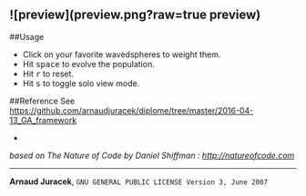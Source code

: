 
![preview](preview.png?raw=true preview)
---

##Usage
+ Click on your favorite wavedspheres to weight them.
+ Hit <kbd>space</kbd> to evolve the population.
+ Hit <kbd>r</kbd> to reset.
+ Hit <kbd>s</kbd> to toggle solo view mode.

##Reference
See https://github.com/arnaudjuracek/diplome/tree/master/2016-04-13_GA_framework

-
*based on The Nature of Code by Daniel Shiffman : http://natureofcode.com*

---
**Arnaud Juracek**, `GNU GENERAL PUBLIC LICENSE Version 3, June 2007`

